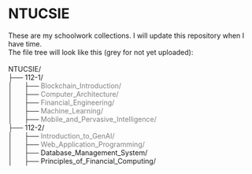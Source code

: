# NTUCSIE
These are my schoolwork collections. I will update this repository when I have time.<br>
The file tree will look like this (grey for not yet uploaded):<br><br>
NTUCSIE/<br>
├── 112-1/<br>
│&nbsp;&nbsp;&nbsp;&nbsp;&nbsp;&nbsp;├── <span style="color:grey">Blockchain_Introduction/</span><br>
│&nbsp;&nbsp;&nbsp;&nbsp;&nbsp;&nbsp;├── <span style="color:grey">Computer_Architecture/</span><br>
│&nbsp;&nbsp;&nbsp;&nbsp;&nbsp;&nbsp;├── <span style="color:grey">Financial_Engineering/</span><br>
│&nbsp;&nbsp;&nbsp;&nbsp;&nbsp;&nbsp;├── <span style="color:grey">Machine_Learning/</span><br>
│&nbsp;&nbsp;&nbsp;&nbsp;&nbsp;&nbsp;├── <span style="color:grey">Mobile_and_Pervasive_Intelligence/</span><br>
├── 112-2/<br>
│&nbsp;&nbsp;&nbsp;&nbsp;&nbsp;&nbsp;├── <span style="color:grey">Introduction_to_GenAI/</span><br>
│&nbsp;&nbsp;&nbsp;&nbsp;&nbsp;&nbsp;├── <span style="color:grey">Web_Application_Programming/</span><br>
│&nbsp;&nbsp;&nbsp;&nbsp;&nbsp;&nbsp;├── <span>Database_Management_System/</span><br>
│&nbsp;&nbsp;&nbsp;&nbsp;&nbsp;&nbsp;├── <span>Principles_of_Financial_Computing/</span>
